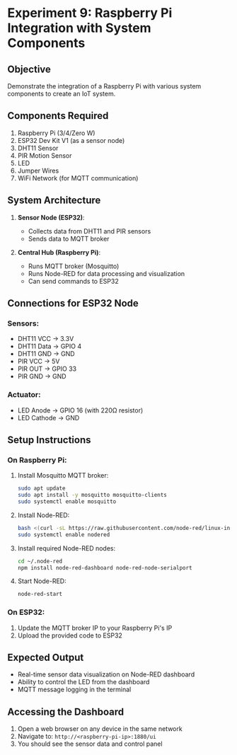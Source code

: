 # Experiment 9: Raspberry Pi Integration with System Components

## Objective
Demonstrate the integration of a Raspberry Pi with various system components to create an IoT system.

## Components Required
1. Raspberry Pi (3/4/Zero W)
2. ESP32 Dev Kit V1 (as a sensor node)
3. DHT11 Sensor
4. PIR Motion Sensor
5. LED
6. Jumper Wires
7. WiFi Network (for MQTT communication)

## System Architecture
1. **Sensor Node (ESP32)**:
   - Collects data from DHT11 and PIR sensors
   - Sends data to MQTT broker

2. **Central Hub (Raspberry Pi)**:
   - Runs MQTT broker (Mosquitto)
   - Runs Node-RED for data processing and visualization
   - Can send commands to ESP32

## Connections for ESP32 Node
### Sensors:
- DHT11 VCC → 3.3V
- DHT11 Data → GPIO 4
- DHT11 GND → GND
- PIR VCC → 5V
- PIR OUT → GPIO 33
- PIR GND → GND

### Actuator:
- LED Anode → GPIO 16 (with 220Ω resistor)
- LED Cathode → GND

## Setup Instructions
### On Raspberry Pi:
1. Install Mosquitto MQTT broker:
   ```bash
   sudo apt update
   sudo apt install -y mosquitto mosquitto-clients
   sudo systemctl enable mosquitto
   ```

2. Install Node-RED:
   ```bash
   bash <(curl -sL https://raw.githubusercontent.com/node-red/linux-installers/master/deb/update-nodejs-and-nodered)
   sudo systemctl enable nodered
   ```

3. Install required Node-RED nodes:
   ```bash
   cd ~/.node-red
   npm install node-red-dashboard node-red-node-serialport
   ```

4. Start Node-RED:
   ```bash
   node-red-start
   ```

### On ESP32:
1. Update the MQTT broker IP to your Raspberry Pi's IP
2. Upload the provided code to ESP32

## Expected Output
- Real-time sensor data visualization on Node-RED dashboard
- Ability to control the LED from the dashboard
- MQTT message logging in the terminal

## Accessing the Dashboard
1. Open a web browser on any device in the same network
2. Navigate to: `http://<raspberry-pi-ip>:1880/ui`
3. You should see the sensor data and control panel
